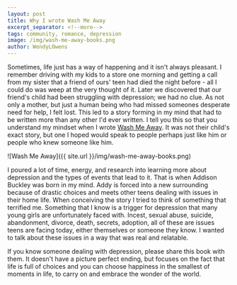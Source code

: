 ```yaml
---
layout: post
title: Why I wrote Wash Me Away
excerpt_separator: <!--more-->
tags: community, romance, depression
image: /img/wash-me-away-books.png
author: WendyLOwens
---
```

Sometimes, life just has a way of happening and it isn't always pleasant. I remember driving with my kids to a store one morning and getting a call from my sister that a friend of ours' teen had died the night before - all I could do was weep at the very thought of it. Later we discovered that our friend's child had been struggling with depression; we had no clue. As not only a mother, but just a human being who had missed someones desperate need for help, I felt lost. This led to a story forming in my mind that had to be written more than any other I'd ever written. I tell you this so that you understand my mindset when I wrote [Wash Me Away](https://wendyowensbooks.com/books/wash-me-away). It was not their child's exact story, but one I hoped would speak to people perhaps just like him or people who knew someone like him.

![Wash Me Away]({{ site.url }}/img/wash-me-away-books.png)
<!--more-->
I poured a lot of time, energy, and research into learning more about depression and the types of events that lead to it. That is when Addison Buckley was born in my mind. Addy is forced into a new surrounding because of drastic choices and meets other teens dealing with issues in their home life. When conceiving the story I tried to think of something that terrified me. Something that I know is a trigger for depression that many young girls are unfortunately faced with. Incest, sexual abuse, suicide, abandonment, divorce, death, secrets, adoption, all of these are issues teens are facing today, either themselves or someone they know. I wanted to talk about these issues in a way that was real and relatable.

If you know someone dealing with depression, please share this book with them. It doesn't have a picture perfect ending, but focuses on the fact that life is full of choices and you can choose happiness in the smallest of moments in life, to carry on and embrace the wonder of the world.
